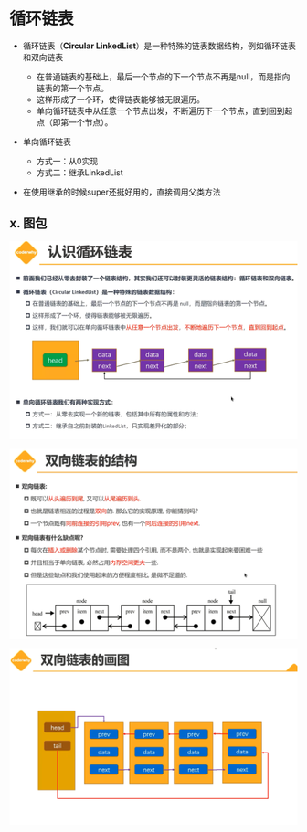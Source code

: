 # 循环链表

+ 循环链表（**Circular LinkedList**）是一种特殊的链表数据结构，例如循环链表和双向链表
  + 在普通链表的基础上，最后一个节点的下一个节点不再是null，而是指向链表的第一个节点。
  + 这样形成了一个环，使得链表能够被无限遍历。
  + 单向循环链表中从任意一个节点出发，不断遍历下一个节点，直到回到起点（即第一个节点）。
+ 单向循环链表
  + 方式一：从0实现
  + 方式二：继承LinkedList

+ 在使用继承的时候super还挺好用的，直接调用父类方法





















## x. 图包

![image-20230703163712781](循环链表.assets/image-20230703163712781.png)

![image-20230704102729160](循环链表.assets/image-20230704102729160.png)

![image-20230704102905821](循环链表.assets/image-20230704102905821.png)

















